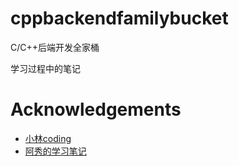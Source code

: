 # cppbackendfamilybucket

C/C++后端开发全家桶

学习过程中的笔记

# Acknowledgements
- [小林coding](https://www.xiaolincoding.com/)
- [阿秀的学习笔记](https://interviewguide.cn/)

